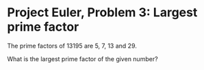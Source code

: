 # Project Euler, Problem 3: Largest prime factor

The prime factors of 13195 are 5, 7, 13 and 29.

What is the largest prime factor of the given number?
